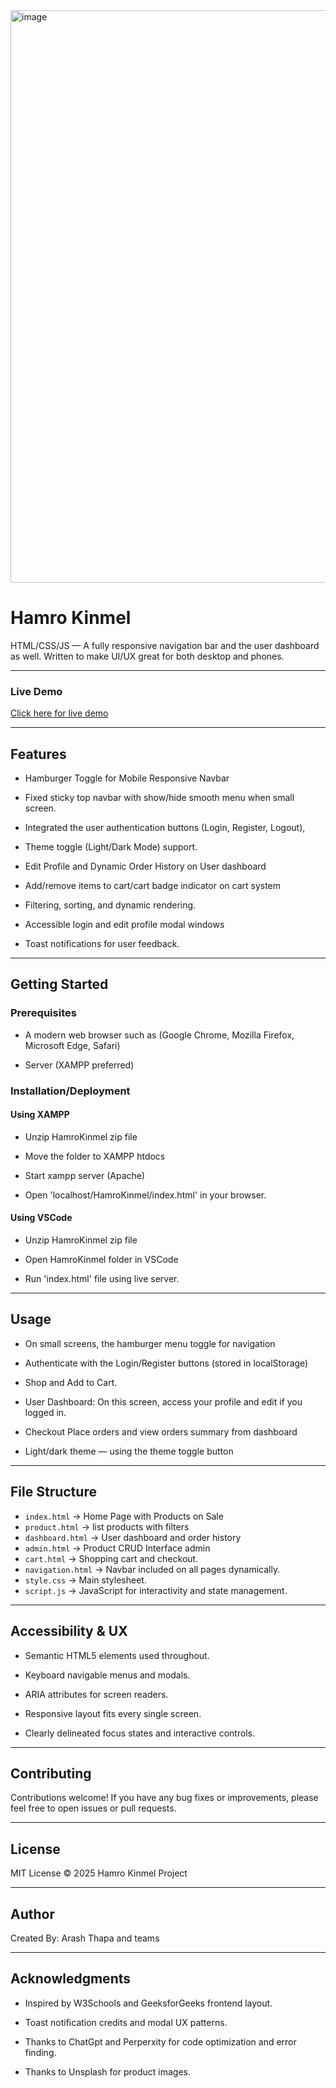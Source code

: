 <img width="1867" height="916" alt="image" src="https://github.com/user-attachments/assets/0f205ca1-df8f-4c31-9790-2861930fbe1c" />

# Hamro Kinmel

HTML/CSS/JS — A fully responsive navigation bar and the user dashboard as well. Written to make UI/UX great for both desktop and phones.

---
### Live Demo
<a href="https://aarash7.github.io/HamroKinmel/">Click here for live demo</a>

---

## Features

- Hamburger Toggle for Mobile Responsive Navbar

- Fixed sticky top navbar with show/hide smooth menu when small screen.

- Integrated the user authentication buttons (Login, Register, Logout),

- Theme toggle (Light/Dark Mode) support.

- Edit Profile and Dynamic Order History on User dashboard

- Add/remove items to cart/cart badge indicator on cart system

- Filtering, sorting, and dynamic rendering.

- Accessible login and edit profile modal windows

- Toast notifications for user feedback.

---

## Getting Started

### Prerequisites

- A modern web browser such as (Google Chrome, Mozilla Firefox, Microsoft Edge, Safari)

- Server (XAMPP preferred)

### Installation/Deployment

#### Using XAMPP 

- Unzip HamroKinmel zip file

- Move the folder to XAMPP htdocs

- Start xampp server (Apache)

- Open 'localhost/HamroKinmel/index.html' in your browser.

#### Using VSCode

- Unzip HamroKinmel zip file

- Open HamroKinmel folder in VSCode

- Run 'index.html' file using live server.

---

## Usage

- On small screens, the hamburger menu toggle for navigation

- Authenticate with the Login/Register buttons (stored in localStorage)

- Shop and Add to Cart.

- User Dashboard: On this screen, access your profile and edit if you logged in.

- Checkout Place orders and view orders summary from dashboard

- Light/dark theme — using the theme toggle button

---

## File Structure

- `index.html` → Home Page with Products on Sale
- `product.html` → list products with filters
- `dashboard.html` → User dashboard and order history
- `admin.html` → Product CRUD Interface admin
- `cart.html` → Shopping cart and checkout.
- `navigation.html` → Navbar included on all pages dynamically.
- `style.css` → Main stylesheet.
- `script.js` → JavaScript for interactivity and state management.

---


## Accessibility & UX

- Semantic HTML5 elements used throughout.

- Keyboard navigable menus and modals.

- ARIA attributes for screen readers.

- Responsive layout fits every single screen.

- Clearly delineated focus states and interactive controls.

---

## Contributing

Contributions welcome! If you have any bug fixes or improvements, please feel free to open issues or pull requests.

---

## License

MIT License © 2025 Hamro Kinmel Project

---

## Author

Created By: Arash Thapa and teams

---

## Acknowledgments

- Inspired by W3Schools and GeeksforGeeks frontend layout.

- Toast notification credits and modal UX patterns.

- Thanks to ChatGpt and Perperxity for code optimization and error finding.

- Thanks to Unsplash for product images.

